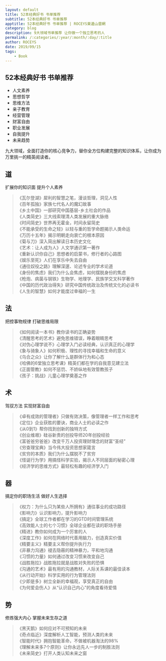 ```yaml
---
layout: default
title: 52本经典好书 书单推荐
subtitle: 52本经典好书 书单推荐
apptitle: 52本经典好书 书单推荐 | ROCEYS東邊山雲網
category: blog
description: 9大领域书单推荐 让你做一个独立思考的人
permalink: /:categories/:year/:month/:day/:title
author: ROCEYS
date: 2019/09/15
tags:
    - Book
---
```


## 52本经典好书 书单推荐

- 人文素养
- 思想哲学
- 思维方法
- 亲子教育
- 经营管理
- 财富自由
- 职业发展
- 自我提升
- 未来趋势  

九大领域，全面打造你的核心竞争力，替你全方位构建完整的知识体系，让你成为万里挑一的精英阅读者。


## 道 

扩展你的知识面 提升个人素养

> 《瓦尔登湖》犀利的智慧之笔，漫谈哲理，洞见人性  
《百年孤独》家族七代名人的魔幻故事  
《乡土中国》一部研究中国基层-乡土社会的作品  
《人类简史》三大线索理清人类发展的重大脉络  
《时间简史》世界再无霍金，时间永留简史  
《不能承受的生命之轻》以轻与重的哲学命题揭示人类命运  
《万历十五年》揭示明朝走向衰亡的根本原因  
《菊与刀》深入简出解读日本历史文化  
《艺术：让人成为人》人文学通识第一著作  
《重新认识你自己》思想者的启蒙书，修行者的心路图  
《娱乐至死》人们在享乐中失去自由  
《通往奴役之路》理解深邃、论述专业的学术论道  
《身份的焦虑》我们为什么会焦虑，如何摆脱身份的焦虑  
《枪炮、病菌与钢铁》生物学、地理学、民族学交叉科学著作  
《中国的历代政治得失》研究中国传统政治及传统文化的必读书  
《人生的智慧》如何才能度过幸福的一生  


## 法

把控事物规律 打破思维局限

> 《如何阅读一本书》教你读书的正确姿势  
《清醒思考的艺术》避免思维错误，睁着眼睛思考  
《对伪心理学说不》心理学入门必读经典，认识真正的心理学  
《象与骑象人》如何积极、理性的寻找幸福和生命的意义  
《乌合之众》让你了解什么是群体行为和心态  
《哈佛的6堂独立思考课》精英们都在学的自我意见建立法  
《正面管教》如何不惩罚、不娇纵地有效管教孩子  
《孩子：挑战》儿童心理学奠基之作  

## 术   
驾驭方法 实现财富自由

> 《卓有成效的管理者》只做有效决策，像管理者一样工作和思考  
《定位》企业获胜的要诀，商业人士的必读之作  
《从0到1》帮你找到创新的独特方式  
《创业维艰》硅谷新贵的创投导师20年创投经验  
《富爸爸穷爸爸》改变千万人投资理财理念的财富“圣经”  
《穷查理宝典》当今伟大投资思想家箴言  
《贫穷的本质》我们为什么摆脱不了贫穷  
《怪诞行为学》用搞怪科学实验，揭示人不同层面的秘密心理  
《经济学的思维方式》最轻松有趣的经济学入门  

## 器
搞定你的职场生活 做好人生选择

> 《权力：为什么只为某些人所拥有》通往事业的成功路径  
《影响力》认识影响力，提升影响力  
《搞定》全球工作者都在学习的GTD时间管理系统  
《高效能人士的七个习惯》全球企业都在读的职场手册  
《精进》教你如何成为一个厉害的人  
《深度工作》如何在网络时代善用脑力，创造真实价值  
《精要主义》精要主义帮你提升执行力  
《非暴力沟通》褪去隐蔽的精神暴力，平和地沟通  
《习惯的力量》如何通过改变习惯来改变自己  
《战胜拖拉》战胜拖拉就是战胜对失败的恐惧  
《沟通的艺术》最有用的沟通教材，人际关系课的最佳读本  
《从行动开始》科学实用的行为管理法则  
《少即是多》树立全新的幸福观，享受真正的自由  
《为何爱会伤人》从“认识自己内心”的角度看待爱情  

## 势
修炼强大内心 掌握未来生存之道

> 《黑天鹅》如何应对不可预知的未来  
《奇点临近》深度解析人工智能，预测人类的未来  
《智能时代》拥抱智能革命，不做被机器淘汰的98%  
《理解未来多7个原则》让你永远先人一步的制胜法则  
《未来简史》打开人类认知未来之窗  
